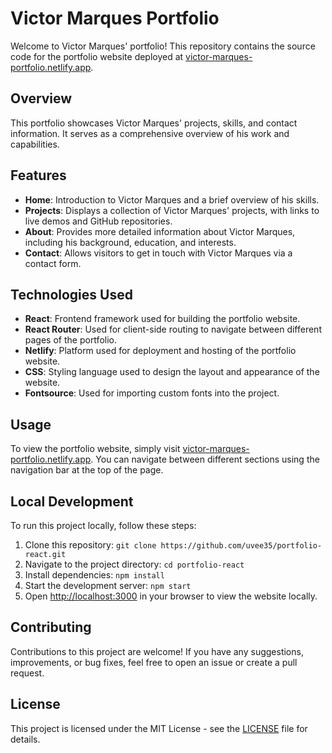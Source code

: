 # Victor Marques Portfolio

Welcome to Victor Marques' portfolio! This repository contains the source code for the portfolio website deployed at [victor-marques-portfolio.netlify.app](https://victor-marques-portfolio.netlify.app/).

## Overview

This portfolio showcases Victor Marques' projects, skills, and contact information. It serves as a comprehensive overview of his work and capabilities.

## Features

- **Home**: Introduction to Victor Marques and a brief overview of his skills.
- **Projects**: Displays a collection of Victor Marques' projects, with links to live demos and GitHub repositories.
- **About**: Provides more detailed information about Victor Marques, including his background, education, and interests.
- **Contact**: Allows visitors to get in touch with Victor Marques via a contact form.

## Technologies Used

- **React**: Frontend framework used for building the portfolio website.
- **React Router**: Used for client-side routing to navigate between different pages of the portfolio.
- **Netlify**: Platform used for deployment and hosting of the portfolio website.
- **CSS**: Styling language used to design the layout and appearance of the website.
- **Fontsource**: Used for importing custom fonts into the project.

## Usage

To view the portfolio website, simply visit [victor-marques-portfolio.netlify.app](https://victor-marques-portfolio.netlify.app/). You can navigate between different sections using the navigation bar at the top of the page.

## Local Development

To run this project locally, follow these steps:

1. Clone this repository: `git clone https://github.com/uvee35/portfolio-react.git`
2. Navigate to the project directory: `cd portfolio-react`
3. Install dependencies: `npm install`
4. Start the development server: `npm start`
5. Open [http://localhost:3000](http://localhost:3000) in your browser to view the website locally.

## Contributing

Contributions to this project are welcome! If you have any suggestions, improvements, or bug fixes, feel free to open an issue or create a pull request.

## License

This project is licensed under the MIT License - see the [LICENSE](LICENSE) file for details.
